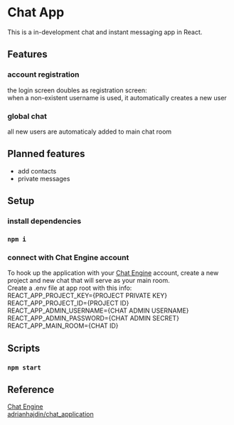 # Chat App
This is a in-development chat and instant messaging app in React.


## Features
### account registration
  the login screen doubles as registration screen:  
  when a non-existent username is used, it automatically creates a new user
### global chat
  all new users are automaticaly added to main chat room

## Planned features
- add contacts
- private messages

## Setup
### install dependencies
### `npm i`

### connect with Chat Engine account
To hook up the application with your [Chat Engine](https://chatengine.io/) account, create a new project and new chat that will serve as your main room.  
Create a .env file at app root with this info:  
REACT_APP_PROJECT_KEY={PROJECT PRIVATE KEY}  
REACT_APP_PROJECT_ID={PROJECT ID}  
REACT_APP_ADMIN_USERNAME={CHAT ADMIN USERNAME}  
REACT_APP_ADMIN_PASSWORD={CHAT ADMIN SECRET}   
REACT_APP_MAIN_ROOM={CHAT ID}  

## Scripts

### `npm start`

## Reference
[Chat Engine](https://chatengine.io/)  
[adrianhajdin/chat_application](https://github.com/adrianhajdin/chat_application)
